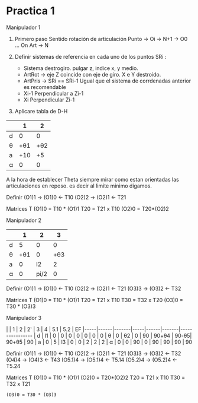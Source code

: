 # Practica 1


Manipulador 1

1) Primero paso
 Sentido rotación de articulación
 Punto -> Oi -> N+1 -> O0 ... On
 Art -> N

2) Definir sistemas de referencia en cada uno de los puntos
    SRi : 
    - Sistema destrogiro. pulgar z, indice x, y medio. 
    - ArtRot -> eje Z coincide con eje de giro. X e Y destroido.
    - ArtPris -> SRi == SRi-1 Ugual que el sistema de corrdenadas anterior es recomendable
    - Xi-1 Perpendicular a Zi-1
    - Xi Perpendicular Zi-1
3) Aplicare tabla de D-H

|      |   1 |   2  |
|------|-----|------|       
|   d  | 0   |   0  |
|   θ  |+θ1  |  +θ2 |
|   a  | +10 |   +5 |
|   α  | 0   |   0  | 


A la hora de establecer Theta siempre mirar como estan orientadas las articulaciones en reposo. es decir al limite minimo digamos. 

Definir (O1)1 -> (O1)0 <- T10
        (O2)2 -> (O2)1 <- T21

Matrices T
    (O1)0 = T10 * (O1)1
    T20 = T21 x T10
    (O2)0 = T20*(O2)2

Manipulador 2

|     | 1   |   2   |   3 |
|-----|-----|-------|-----|
|  d  | 5   |   0   |   0 |
|  θ  |+θ1  |   0   |  +θ3|
|   a | 0   |  l2   |   2 |
|  α  | 0   |  pi/2 |   0 |  

Definir (O1)1 -> (O1)0 <- T10
        (O2)2 -> (O2)1 <- T21
        (O3)3 -> (O3)2 <- T32

Matrices T
    (O1)0 = T10 * (O1)1
    T20 = T21 x T10
    T30 = T32 x T20
    (O3)0 = T30 * (O3)3

Manipulador 3

|     |  1   |   2   |  2' |  3   |    4  |  5.1 |  5.2  |  EF
|-----|------|-------|-----|------|-------|----------------
|  d  | l1   |   0   |  0  |   0  |   0   |  0   |  0    |  0
|  θ  |  0   |  θ2   |  0  |  90  | 90+θ4 | 90-θ5| 90+θ5 | 90
|  a  |  0   |   5   | l3  |   0  |   0   |   2  |  2    |  2
|  α  |  0   |   0   | 90  |   0  |  90   |  90  | 90    | 90

Definir (O1)1 -> (O1)0 <- T10
        (O2)2 -> (O2)1 <- T21
        (O3)3 -> (O3)2 <- T32
        (O4)4 -> (O4)3 <- T43
        (O5.1)4 -> (O5.1)4 <- T5.14
        (O5.2)4 -> (O5.2)4 <- T5.24


Matrices T
    (O1)0 = T10 * (O1)1
    (O2)0 = T20*(O2)2
    T20 = T21 x T10
    T30 = T32 x T21

    (O3)0 = T30 * (O3)3  



